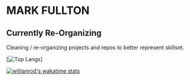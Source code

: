 # MARK FULLTON

## Currently Re-Organizing

Cleaning / re-organizing projects and repos to better represent skillset.

[![Top Langs](https://github-readme-stats.vercel.app/api/top-langs/?username=themarkfullton&langs_count=8&hide=handlebars,css,scss,html&count_private=true&layout=compact)]

[![willianrod's wakatime stats](https://github-readme-stats.vercel.app/api/wakatime?username=themarkfullton)](https://github.com/anuraghazra/github-readme-stats)
